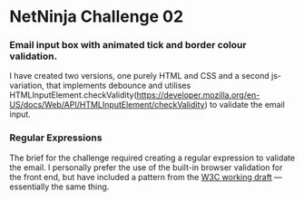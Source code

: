 # NetNinja Challenge 02

### Email input box with animated tick and border colour validation.

I have created two versions, one purely HTML and CSS and a second js-variation, that implements debounce and utilises HTMLInputElement.checkValidity(https://developer.mozilla.org/en-US/docs/Web/API/HTMLInputElement/checkValidity) to validate the email input.

### Regular Expressions
The brief for the challenge required creating a regular expression to validate the email. I personally prefer the use of the built-in browser validation for the front end, but have included a pattern from the [W3C working draft](https://www.w3.org/TR/2012/WD-html-markup-20120329/input.email.html) — essentially the same thing.